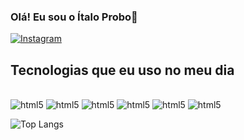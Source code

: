 
### Olá! Eu sou o Ítalo Probo🤙

[![Instagram](https://img.shields.io/badge/Instagram-E4405F?style=for-the-badge&logo=instagram&logoColor=white)](https://www.instagram.com/italoprobo/)

## Tecnologias que eu uso no meu dia

<div style="display: inline_block"></br>
    <img aling="center" alt="html5" src="https://img.shields.io/badge/JavaScript-323330?style=for-the-badge&logo=javascript&logoColor=F7DF1E">
    <img aling="center" alt="html5" src="https://img.shields.io/badge/TypeScript-007ACC?style=for-the-badge&logo=typescript&logoColor=white">
    <img aling="center" alt="html5" src="https://img.shields.io/badge/Python-14354C?style=for-the-badge&logo=python&logoColor=white">
    <img aling="center" alt="html5" src="https://img.shields.io/badge/C%2B%2B-00599C?style=for-the-badge&logo=c%2B%2B&logoColor=white">
    <img aling="center" alt="html5" src="https://img.shields.io/badge/PostgreSQL-316192?style=for-the-badge&logo=postgresql&logoColor=white">
    <img aling="center" alt="html5" src="https://img.shields.io/badge/HTML5-E34F26?style=for-the-badge&logo=html5&logoColor=white">
</div>

![Top Langs](https://github-readme-stats.vercel.app/api/top-langs/?username=italoprobo&size_weight=0.5&count_weight=0.5)
